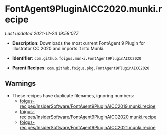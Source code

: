 # FontAgent9PluginAICC2020.munki.recipe

_Last updated 2021-12-23 19:58:07Z_

- **Description**: Downloads the most current FontAgent 9 Plugin for Illustrator CC 2020 and imports it into Munki.

- **Identifier**: `com.github.foigus.munki.FontAgent9PluginAICC2020`

- **Parent Recipes**: `com.github.foigus.pkg.FontAgent9PluginAICC2020`

## Warnings

- These recipes have duplicate filenames, ignoring numbers:
    - [foigus-recipes/InsiderSoftware/FontAgent9PluginAICC2019.munki.recipe](/autopkg-dupe-tracker/foigus-recipes/InsiderSoftware/FontAgent9PluginAICC2019.munki.recipe)
    - [foigus-recipes/InsiderSoftware/FontAgent9PluginAICC2020.munki.recipe](/autopkg-dupe-tracker/foigus-recipes/InsiderSoftware/FontAgent9PluginAICC2020.munki.recipe)
    - [foigus-recipes/InsiderSoftware/FontAgent9PluginAICC2021.munki.recipe](/autopkg-dupe-tracker/foigus-recipes/InsiderSoftware/FontAgent9PluginAICC2021.munki.recipe)